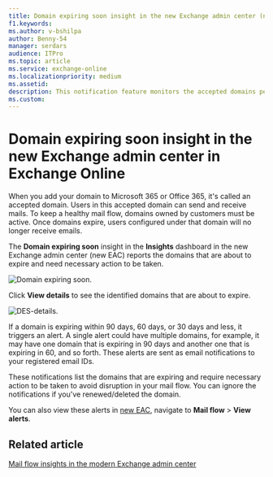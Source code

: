 ```yaml
---
title: Domain expiring soon insight in the new Exchange admin center (new EAC) in Exchange Online
f1.keywords:
ms.author: v-bshilpa
author: Benny-54
manager: serdars
audience: ITPro
ms.topic: article
ms.service: exchange-online
ms.localizationpriority: medium
ms.assetid:
description: This notification feature monitors the accepted domains per tenant and sends email notification to tenant admin when any of the accepted domains is approaching expiry. 
ms.custom:
---
```


# Domain expiring soon insight in the new Exchange admin center in Exchange Online

When you add your domain to Microsoft 365 or Office 365, it's called an accepted domain. Users in this accepted domain can send and receive mails. To keep a healthy mail flow, domains owned by customers must be active. Once domains expire, users configured under that domain will no longer receive emails. 

The **Domain expiring soon** insight in the **Insights** dashboard in the new Exchange admin center (new EAC) reports the domains that are about to expire and need necessary action to be taken.

![Domain expiring soon.](../../media/Domain-expiry-soon.png)

Click **View details** to see the identified domains that are about to expire.

![DES-details.](../../media/Domain-expiry_details.png)

If a domain is expiring within 90 days, 60 days, or 30 days and less, it triggers an alert. A single alert could have multiple domains, for example, it may have one domain that is expiring in 90 days and another one that is expiring in 60, and so forth. These alerts are sent as email notifications to your registered email IDs.

These notifications list the domains that are expiring and require necessary action to be taken to avoid disruption in your mail flow. You can ignore the notifications if you've renewed/deleted the domain. 

You can also view these alerts in [new EAC](https://admin.exchange.microsoft.com), navigate to **Mail flow** > **View alerts**.

## Related article

[Mail flow insights in the modern Exchange admin center](mail-flow-insights.md)
